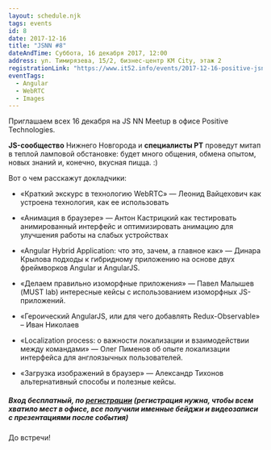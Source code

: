 ```yaml
---
layout: schedule.njk
tags: events
id: 8
date: 2017-12-16
title: "JSNN #8"
dateAndTime: Суббота, 16 декабря 2017, 12:00
address: ул. Тимирязева, 15/2, бизнес-центр KM City, этаж 2
registrationLink: "https://www.it52.info/events/2017-12-16-positive-jsnn-meetup"
eventTags:
  - Angular
  - WebRTC
  - Images
---
```


Приглашаем всех 16 декабря на JS NN Meetup в офисе Positive Technologies.

**JS-сообщество** Нижнего Новгорода и **специалисты PT** проведут митап в теплой ламповой обстановке: будет много общения, обмена опытом, новых знаний и, конечно, вкусная пицца. :)

Вот о чем расскажут докладчики:

- «Краткий экскурс в технологию WebRTC»  — Леонид Вайцехович 
  как устроена технология, как ее использовать
  
- «Анимация в браузере» — Антон Кастрицкий
  как тестировать анимированный интерфейс и оптимизировать анимацию для улучшения работы на слабых устройствах

- «Angular Hybrid Application: что это, зачем, а главное как» — Динара Крылова
  подходы к гибридному приложению на основе двух фреймворков Angular и AngularJS.
  
- «Делаем правильно изоморфные приложения» — Павел Малышев (MUST lab)
  интересные кейсы с использованием изоморфных JS-приложений.
  
- «Героический AngularJS, или для чего добавлять Redux-Observable» – Иван Николаев

- «Localization process: о важности локализации и взаимодействии между командами» — Олег Пименов
  об опыте локализации интерфейса для англоязычных пользователей.
  
- «Загрузка изображений в браузер» — Александр Тихонов
  альтернативный способы и полезные кейсы.

##### Вход бесплатный, по [регистрации](https://goo.gl/forms/ElqmAaTXMvRw5SD63) (регистрация нужна, чтобы всем хватило мест в офисе, все получили именные бейджи и видеозаписи с презентациями после события)

До встречи!
